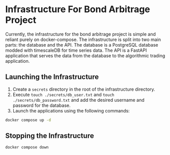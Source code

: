 # Infrastructure For Bond Arbitrage Project

Currently, the infrastructure for the bond arbitrage project is simple and reliant purely on docker-compose. The infrastructure is split into two main parts: the database and the API. The database is a PostgreSQL database modded with timescaleDB for time series data. The API is a FastAPI application that serves the data from the database to the algorithmic trading application.

## Launching the Infrastructure

1. Create a `secrets` directory in the root of the infrastructure directory.
2. Execute `touch ./secrets/db_user.txt` and `touch ./secrets/db_password.txt` and add the desired username and password for the database.
3. Launch the applications using the following commands:
```zsh
docker compose up -d
```

## Stopping the Infrastructure

```zsh
docker compose down
```